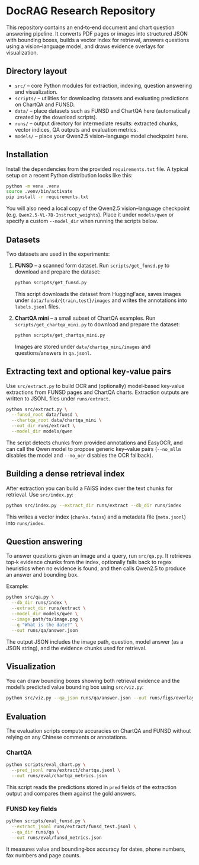 # DocRAG Research Repository

This repository contains an end‑to‑end document and chart question answering pipeline.  It converts PDF pages or images into structured JSON with bounding boxes, builds a vector index for retrieval, answers questions using a vision–language model, and draws evidence overlays for visualization.

## Directory layout

* `src/` – core Python modules for extraction, indexing, question answering and visualization.
* `scripts/` – utilities for downloading datasets and evaluating predictions on ChartQA and FUNSD.
* `data/` – place datasets such as FUNSD and ChartQA here (automatically created by the download scripts).
* `runs/` – output directory for intermediate results: extracted chunks, vector indices, QA outputs and evaluation metrics.
* `models/` – place your Qwen2.5 vision–language model checkpoint here.

## Installation

Install the dependencies from the provided `requirements.txt` file.  A typical setup on a recent Python distribution looks like this:

```bash
python -m venv .venv
source .venv/bin/activate
pip install -r requirements.txt
```

You will also need a local copy of the Qwen2.5 vision–language checkpoint (e.g. `Qwen2.5‑VL‑7B‑Instruct_weights`).  Place it under `models/qwen` or specify a custom `--model_dir` when running the scripts below.

## Datasets

Two datasets are used in the experiments:

1. **FUNSD** – a scanned form dataset.  Run `scripts/get_funsd.py` to download and prepare the dataset:

   ```bash
   python scripts/get_funsd.py
   ```

   This script downloads the dataset from HuggingFace, saves images under `data/funsd/{train,test}/images` and writes the annotations into `labels.jsonl` files.

2. **ChartQA mini** – a small subset of ChartQA examples.  Run `scripts/get_chartqa_mini.py` to download and prepare the dataset:

   ```bash
   python scripts/get_chartqa_mini.py
   ```

   Images are stored under `data/chartqa_mini/images` and questions/answers in `qa.jsonl`.

## Extracting text and optional key‑value pairs

Use `src/extract.py` to build OCR and (optionally) model‑based key‑value extractions from FUNSD pages and ChartQA charts.  Extraction outputs are written to JSONL files under `runs/extract`.

```bash
python src/extract.py \
  --funsd_root data/funsd \
  --chartqa_root data/chartqa_mini \
  --out_dir runs/extract \
  --model_dir models/qwen
```

The script detects chunks from provided annotations and EasyOCR, and can call the Qwen model to propose generic key–value pairs (`--no_mllm` disables the model and `--no_ocr` disables the OCR fallback).

## Building a dense retrieval index

After extraction you can build a FAISS index over the text chunks for retrieval.  Use `src/index.py`:

```bash
python src/index.py --extract_dir runs/extract --db_dir runs/index
```

This writes a vector index (`chunks.faiss`) and a metadata file (`meta.jsonl`) into `runs/index`.

## Question answering

To answer questions given an image and a query, run `src/qa.py`.  It retrieves top‑k evidence chunks from the index, optionally falls back to regex heuristics when no evidence is found, and then calls Qwen2.5 to produce an answer and bounding box.

Example:

```bash
python src/qa.py \
  --db_dir runs/index \
  --extract_dir runs/extract \
  --model_dir models/qwen \
  --image path/to/image.png \
  --q "What is the date?" \
  --out runs/qa/answer.json
```

The output JSON includes the image path, question, model answer (as a JSON string), and the evidence chunks used for retrieval.

## Visualization

You can draw bounding boxes showing both retrieval evidence and the model’s predicted value bounding box using `src/viz.py`:

```bash
python src/viz.py --qa_json runs/qa/answer.json --out runs/figs/overlay.png
```

## Evaluation

The evaluation scripts compute accuracies on ChartQA and FUNSD without relying on any Chinese comments or annotations.

### ChartQA

```bash
python scripts/eval_chart.py \
  --pred_jsonl runs/extract/chartqa.jsonl \
  --out runs/eval/chartqa_metrics.json
```

This script reads the predictions stored in `pred` fields of the extraction output and compares them against the gold answers.

### FUNSD key fields

```bash
python scripts/eval_funsd.py \
  --extract_jsonl runs/extract/funsd_test.jsonl \
  --qa_dir runs/qa \
  --out runs/eval/funsd_metrics.json
```

It measures value and bounding‑box accuracy for dates, phone numbers, fax numbers and page counts.
